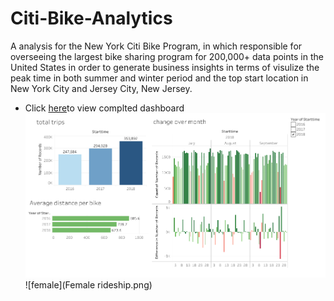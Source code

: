 # Citi-Bike-Analytics

A analysis for the New York Citi Bike Program, in which responsible for overseeing the largest bike sharing program for 200,000+ data points in the United States in order to generate business insights in terms of visulize the peak time in both summer and winter period and the top start location in New York City and Jersey City, New Jersey.

* Click [here](https://public.tableau.com/profile/shilpi8807#!/)to view complted dashboard
![rider](ridership.png)
![female](Female rideship.png)
